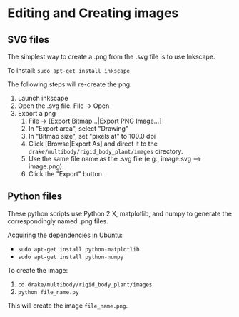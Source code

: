 # Editing and Creating images

## SVG files

The simplest way to create a .png from the .svg file is to use Inkscape.

To install: `sudo apt-get install inkscape`

The following steps will re-create the png:

1. Launch inkscape
2. Open the .svg file.  File -> Open
3. Export a png
   1. File -> [Export Bitmap...|Export PNG Image...]
   2. In "Export area", select "Drawing"
   3. In "Bitmap size", set "pixels at" to 100.0 dpi
   4. Click [Browse|Export As] and direct it to the
   `drake/multibody/rigid_body_plant/images` directory.
   5. Use the same file name as the .svg file (e.g., image.svg --> image.png).
   6. Click the "Export" button.

## Python files

These python scripts use Python 2.X, matplotlib, and numpy to generate the
 correspondingly named .png files.

Acquiring the dependencies in Ubuntu:

- `sudo apt-get install python-matplotlib`
- `sudo apt-get install python-numpy`

To create the image:

1. `cd drake/multibody/rigid_body_plant/images`
2. `python file_name.py`

This will create the image `file_name.png`.
